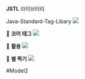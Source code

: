 **JSTL**
라이브러리

Java-Standard-Tag-Libary
![](https://i.imgur.com/0UdUFzf.png)

📌 **코어 태그**
![](https://i.imgur.com/REeRrAC.png)

📌 **활용**
![](https://i.imgur.com/xTZG96y.png)

📌 **별 찍기**
![](https://i.imgur.com/GKtKuVA.png)

#Model2